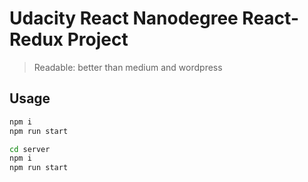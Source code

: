 # Udacity React Nanodegree React-Redux Project
> Readable: better than medium and wordpress

## Usage

```bash
npm i
npm run start

cd server
npm i
npm run start
```